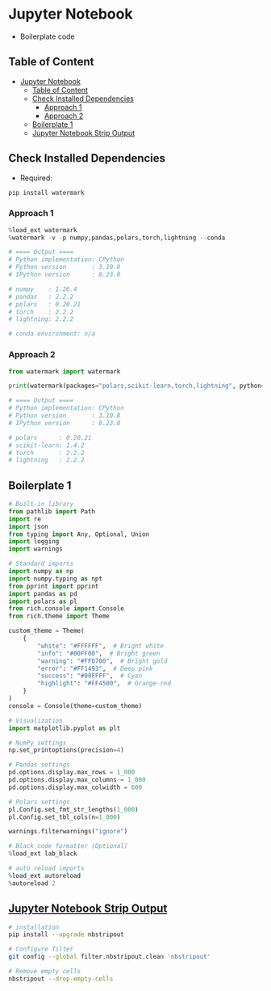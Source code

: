 # Jupyter Notebook

- Boilerplate code

## Table of Content

- [Jupyter Notebook](#jupyter-notebook)
  - [Table of Content](#table-of-content)
  - [Check Installed Dependencies](#check-installed-dependencies)
    - [Approach 1](#approach-1)
    - [Approach 2](#approach-2)
  - [Boilerplate 1](#boilerplate-1)
  - [Jupyter Notebook Strip Output](#jupyter-notebook-strip-output)

## Check Installed Dependencies

- Required:

```sh
pip install watermark
```

### Approach 1

```py
%load_ext watermark
%watermark -v -p numpy,pandas,polars,torch,lightning --conda

# ==== Output ====
# Python implementation: CPython
# Python version       : 3.10.8
# IPython version      : 8.23.0

# numpy    : 1.26.4
# pandas   : 2.2.2
# polars   : 0.20.21
# torch    : 2.2.2
# lightning: 2.2.2

# conda environment: n/a
```

### Approach 2

```py
from watermark import watermark

print(watermark(packages="polars,scikit-learn,torch,lightning", python=True))

# ==== Output ====
# Python implementation: CPython
# Python version       : 3.10.8
# IPython version      : 8.23.0

# polars      : 0.20.21
# scikit-learn: 1.4.2
# torch       : 2.2.2
# lightning   : 2.2.2
```

## Boilerplate 1

```py
# Built-in library
from pathlib import Path
import re
import json
from typing import Any, Optional, Union
import logging
import warnings

# Standard imports
import numpy as np
import numpy.typing as npt
from pprint import pprint
import pandas as pd
import polars as pl
from rich.console import Console
from rich.theme import Theme

custom_theme = Theme(
    {
        "white": "#FFFFFF",  # Bright white
        "info": "#00FF00",  # Bright green
        "warning": "#FFD700",  # Bright gold
        "error": "#FF1493",  # Deep pink
        "success": "#00FFFF",  # Cyan
        "highlight": "#FF4500",  # Orange-red
    }
)
console = Console(theme=custom_theme)

# Visualization
import matplotlib.pyplot as plt

# NumPy settings
np.set_printoptions(precision=4)

# Pandas settings
pd.options.display.max_rows = 1_000
pd.options.display.max_columns = 1_000
pd.options.display.max_colwidth = 600

# Polars settings
pl.Config.set_fmt_str_lengths(1_000)
pl.Config.set_tbl_cols(n=1_000)

warnings.filterwarnings("ignore")

# Black code formatter (Optional)
%load_ext lab_black

# auto reload imports
%load_ext autoreload
%autoreload 2
```

## [Jupyter Notebook Strip Output](https://github.com/kynan/nbstripout)

```sh
# installation
pip install --upgrade nbstripout

# Configure filter
git config --global filter.nbstripout.clean 'nbstripout'

# Remove empty cells
nbstripout --drop-empty-cells
```
